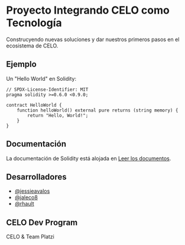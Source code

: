 # Proyecto Integrando CELO como Tecnología

Construcyendo nuevas soluciones y dar nuestros primeros pasos en el ecosistema de CELO.


## Ejemplo

Un "Hello World" en Solidity:

```solidity
// SPDX-License-Identifier: MIT
pragma solidity >=0.6.0 <0.9.0;

contract HelloWorld {
    function helloWorld() external pure returns (string memory) {
        return "Hello, World!";
    }
}
```

## Documentación

La documentación de Solidity está alojada en [Leer los documentos](https://docs.soliditylang.org).

## Desarrolladores

* [@jessieavalos](https://github.com/jessieavalos)
* [@jaleco8](https://github.com/jaleco8)
* [@rhault](https://github.com/rhault)

## CELO Dev Program
CELO & Team Platzi